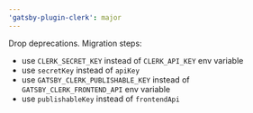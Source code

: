 ```yaml
---
'gatsby-plugin-clerk': major
---
```


Drop deprecations. Migration steps:
- use `CLERK_SECRET_KEY` instead of `CLERK_API_KEY` env variable
- use `secretKey` instead of `apiKey`
- use `GATSBY_CLERK_PUBLISHABLE_KEY` instead of `GATSBY_CLERK_FRONTEND_API` env variable
- use `publishableKey` instead of `frontendApi`